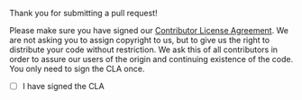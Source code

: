 Thank you for submitting a pull request! 

Please make sure you have signed our [Contributor License Agreement][]. We are not asking you to assign copyright to us, but to give us the right to distribute your code without restriction. We ask this of all contributors in order to assure our users of the origin and continuing existence of the code. You only need to sign the CLA once.

- [ ] I have signed the CLA

[Contributor License Agreement]: https://www.elastic.co/contributor-agreement/